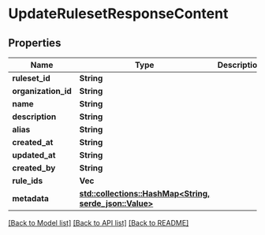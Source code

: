 # UpdateRulesetResponseContent

## Properties

Name | Type | Description | Notes
------------ | ------------- | ------------- | -------------
**ruleset_id** | **String** |  | 
**organization_id** | **String** |  | 
**name** | **String** |  | 
**description** | **String** |  | 
**alias** | **String** |  | 
**created_at** | **String** |  | 
**updated_at** | **String** |  | 
**created_by** | **String** |  | 
**rule_ids** | **Vec<String>** |  | 
**metadata** | [**std::collections::HashMap<String, serde_json::Value>**](serde_json::Value.md) |  | 

[[Back to Model list]](../README.md#documentation-for-models) [[Back to API list]](../README.md#documentation-for-api-endpoints) [[Back to README]](../README.md)


